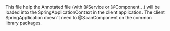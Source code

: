 This file help the Annotated file (with @Service or @Component...) will be loaded into the SpringApplicationContext in the client application.
The client SpringApplication doesn't need to @ScanComponent on the common library packages.